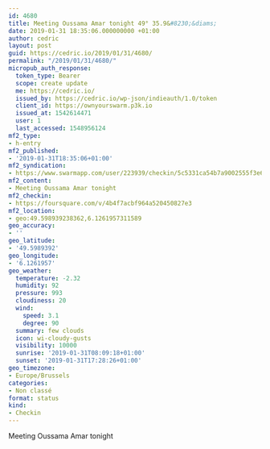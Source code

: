 ```yaml
---
id: 4680
title: Meeting Oussama Amar tonight 49° 35.9&#8230;&diams;
date: 2019-01-31 18:35:06.000000000 +01:00
author: cedric
layout: post
guid: https://cedric.io/2019/01/31/4680/
permalink: "/2019/01/31/4680/"
micropub_auth_response:
  token_type: Bearer
  scope: create update
  me: https://cedric.io/
  issued_by: https://cedric.io/wp-json/indieauth/1.0/token
  client_id: https://ownyourswarm.p3k.io
  issued_at: 1542614471
  user: 1
  last_accessed: 1548956124
mf2_type:
- h-entry
mf2_published:
- '2019-01-31T18:35:06+01:00'
mf2_syndication:
- https://www.swarmapp.com/user/223939/checkin/5c5331ca54b7a9002555f3e6
mf2_content:
- Meeting Oussama Amar tonight
mf2_checkin:
- https://foursquare.com/v/4b4f7acbf964a520450827e3
mf2_location:
- geo:49.598939238362,6.1261957311589
geo_accuracy:
- ''
geo_latitude:
- '49.5989392'
geo_longitude:
- '6.1261957'
geo_weather:
  temperature: -2.32
  humidity: 92
  pressure: 993
  cloudiness: 20
  wind:
    speed: 3.1
    degree: 90
  summary: few clouds
  icon: wi-cloudy-gusts
  visibility: 10000
  sunrise: '2019-01-31T08:09:18+01:00'
  sunset: '2019-01-31T17:28:26+01:00'
geo_timezone:
- Europe/Brussels
categories:
- Non classé
format: status
kind:
- Checkin
---
```

Meeting Oussama Amar tonight
